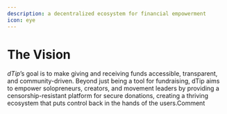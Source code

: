```yaml
---
description: a decentralized ecosystem for financial empowerment
icon: eye
---
```


# The Vision

_dTip_’s goal is to make giving and receiving funds accessible, transparent, and community-driven. Beyond just being a tool for fundraising, dTip aims to empower solopreneurs, creators, and movement leaders by providing a censorship-resistant platform for secure donations, creating a thriving ecosystem that puts control back in the hands of the users.Comment[\
](https://app.gitbook.com/o/kK5ABcoKlbOtdpWQ8kBa/s/gnpb3ggr7ftkTbSQ0ApL/getting-started/how-it-works)
